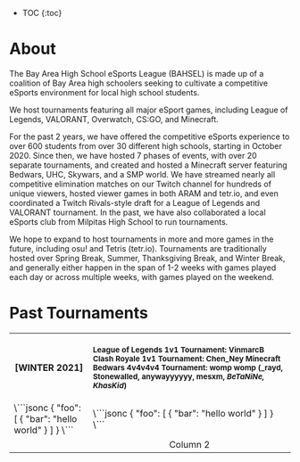* TOC
{:toc}

# About
The Bay Area High School eSports League (BAHSEL) is made up of a coalition of Bay Area high schoolers seeking to cultivate a competitive eSports environment for local high school students. 

We host tournaments featuring all major eSport games, including League of Legends, VALORANT, Overwatch, CS:GO, and Minecraft.

For the past 2 years, we have offered the competitive eSports experience to over 600 students from over 30 different high schools, starting in October 2020. Since then, we have hosted 7 phases of events, with over 20 separate tournaments, and created and hosted a Minecraft server featuring Bedwars, UHC, Skywars, and a SMP world. We have streamed nearly all competitive elimination matches on our Twitch channel for hundreds of unique viewers, hosted viewer games in both ARAM and tetr.io, and even coordinated a Twitch Rivals-style draft for a League of Legends and VALORANT tournament. In the past, we have also collaborated a local eSports club from Milpitas High School to run tournaments. 

We hope to expand to host tournaments in more and more games in the future, including osu! and Tetris (tetr.io). Tournaments are traditionally hosted over Spring Break, Summer, Thanksgiving Break, and Winter Break, and generally either happen in the span of 1-2 weeks with games played each day or across multiple weeks, with games played on the weekend.

# Past Tournaments
<table>
<tr>
<th align="center">
<img width="241" height="1">
<p> 
[WINTER 2021]
</p>
</th>
<th align="left">
<img width="641" height="1">
<p> 
<small>
<b>League of Legends 1v1 Tournament:</b> VinmarcB
<b>Clash Royale 1v1 Tournament:</b> Chen_Ney
<b>Minecraft Bedwars 4v4v4v4 Tournament:</b> womp womp (<b>_rayd</b>, Stonewalled, anywayyyyyy, mesxm, <i>BeTaNiNe, KhasKid</i>)
</small>
</p>
</th>
</tr>
<tr>
<td>
<!-- REMOVE THE BACKSLASHES -->
\```jsonc
{
  "foo": [
    {
      "bar": "hello world"
    }
  ]
}
\```
  
</td>
<td>
<!-- REMOVE THE BACKSLASHES -->
\```jsonc
{
  "foo": [
    {
      "bar": "hello world"
    }
  ]
}
\```
  
</td>
</tr>
<tr>
<td align="center">

</td>
<td align="center">
Column 2
</td>
</tr>
</table>